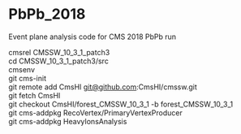 # PbPb_2018
Event plane analysis code for CMS 2018 PbPb run

cmsrel CMSSW_10_3_1_patch3   
cd CMSSW_10_3_1_patch3/src  
cmsenv  
git cms-init  
git remote add CmsHI git@github.com:CmsHI/cmssw.git  
git fetch CmsHI  
git checkout CmsHI/forest_CMSSW_10_3_1 -b forest_CMSSW_10_3_1  
git cms-addpkg RecoVertex/PrimaryVertexProducer  
git cms-addpkg HeavyIonsAnalysis  

